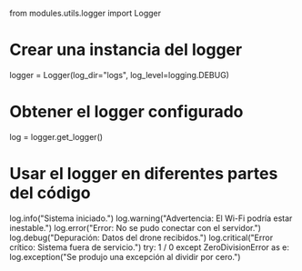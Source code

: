 from modules.utils.logger import Logger

# Crear una instancia del logger
logger = Logger(log_dir="logs", log_level=logging.DEBUG)

# Obtener el logger configurado
log = logger.get_logger()

# Usar el logger en diferentes partes del código
log.info("Sistema iniciado.")
log.warning("Advertencia: El Wi-Fi podría estar inestable.")
log.error("Error: No se pudo conectar con el servidor.")
log.debug("Depuración: Datos del drone recibidos.")
log.critical("Error crítico: Sistema fuera de servicio.")
try:
    1 / 0
except ZeroDivisionError as e:
    log.exception("Se produjo una excepción al dividir por cero.")
